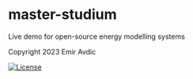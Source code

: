 # master-studium

Live demo for open-source energy modelling systems

Copyright 2023 Emir Avdic

[![License](https://img.shields.io/badge/License-Apache_2.0-blue.svg)](https://opensource.org/licenses/Apache-2.0)
